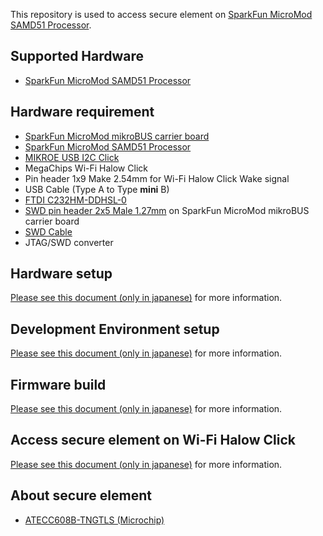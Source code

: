 This repository is used to access secure element on [SparkFun MicroMod SAMD51 Processor](https://www.sparkfun.com/products/16791).



## Supported Hardware

- [SparkFun MicroMod SAMD51 Processor](https://www.sparkfun.com/products/16791)



## Hardware requirement

- [SparkFun MicroMod mikroBUS carrier board](https://www.sparkfun.com/products/18710)
- [SparkFun MicroMod SAMD51 Processor](https://www.sparkfun.com/products/16791)
- [MIKROE USB I2C Click](https://www.mikroe.com/usb-i2c-click)
- MegaChips Wi-Fi Halow Click
- Pin header 1x9 Make 2.54mm for Wi-Fi Halow Click Wake signal
- USB Cable (Type A to Type **mini** B)
- [FTDI C232HM-DDHSL-0](https://ftdichip.com/products/c232hm-ddhsl-0-2/)
- [SWD pin header 2x5 Male 1.27mm](https://www.sparkfun.com/products/15362) on SparkFun MicroMod mikroBUS carrier board
- [SWD Cable](https://www.sparkfun.com/products/15364)
- JTAG/SWD converter



## Hardware setup

[Please see this document (only in japanese)](https://github.com/MegaChips/secure_element_access/blob/master/docs/hardware_setup_guide.md) for more information.



## Development Environment setup 

[Please see this document (only in japanese)](https://github.com/MegaChips/sdk_common_documents/blob/main/development_environment_guide.md) for more information.



## Firmware build

[Please see this document (only in japanese)](https://github.com/MegaChips/secure_element_access/blob/master/docs/firmware_build_guide.md) for more information.



## Access secure element on Wi-Fi Halow Click

[Please see this document (only in japanese)](https://github.com/MegaChips/secure_element_access/blob/master/docs/secure_element_access_guide.md) for more information.



## About secure element

- [ATECC608B-TNGTLS (Microchip)](https://www.microchip.com/en-us/product/ATECC608B-TNGTLS)

